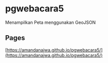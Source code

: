 # pgwebacara5
Menampilkan Peta menggunakan GeoJSON
## Pages
[https://amandanajwa.github.io/pgwebacara5/](https://amandanajwa.github.io/pgwebacara5/)